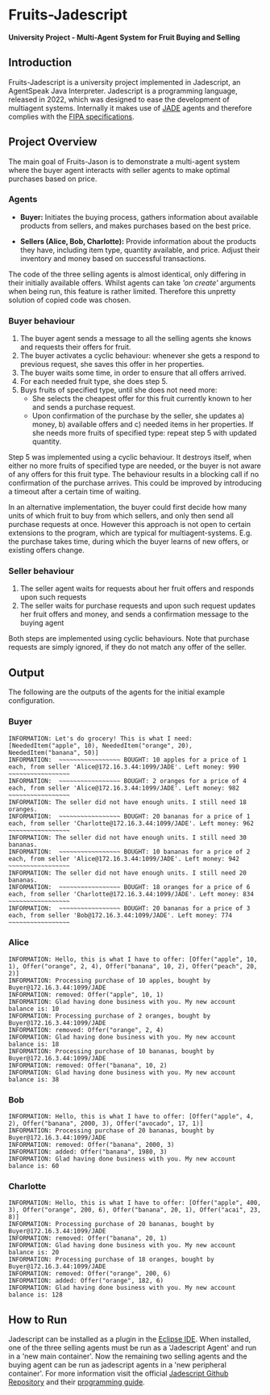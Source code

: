 # Fruits-Jadescript

**University Project - Multi-Agent System for Fruit Buying and Selling**

## Introduction

Fruits-Jadescript is a university project implemented in Jadescript, an AgentSpeak Java Interpreter. Jadescript is a programming language, released in 2022, which was designed to ease the development of multiagent systems. Internally it makes use of [JADE](https://jade.tilab.com/) agents and therefore complies with the [FIPA specifications](http://www.fipa.org/).

## Project Overview

The main goal of Fruits-Jason is to demonstrate a multi-agent system where the buyer agent interacts with seller agents to make optimal purchases based on price.

### Agents

- **Buyer:** Initiates the buying process, gathers information about available products from sellers, and makes purchases based on the best price.

- **Sellers (Alice, Bob, Charlotte):** Provide information about the products they have, including item type, quantity available, and price. Adjust their inventory and money based on successful transactions. 

The code of the three selling agents is almost identical, only differing in their initially available offers. Whilst agents can take *'on create'* arguments when being run, this feature is rather limited. Therefore this unpretty solution of copied code was chosen. 

### Buyer behaviour

1. The buyer agent sends a message to all the selling agents she knows and requests their offers for fruit.
2. The buyer activates a cyclic behaviour: whenever she gets a respond to previous request, she saves this offer in her properties.
3. The buyer waits some time, in order to ensure that all offers arrived.
4. For each needed fruit type, she does step 5.
5. Buys fruits of specified type, until she does not need more:
    - She selects the cheapest offer for this fruit currently known to her and sends a purchase request.
    - Upon confirmation of the purchase by the seller, she updates a) money, b) available offers and c) needed items in her properties. If she needs more fruits of specified type: repeat step 5 with updated quantity.

Step 5 was implemented using a cyclic behaviour. It destroys itself, when either no more fruits of specified type are needed, or the buyer is not aware of any offers for this fruit type. The behaviour results in a blocking call if no confirmation of the purchase arrives. This could be improved by introducing a timeout after a certain time of waiting. 

In an alternative implementation, the buyer could first decide how many units of which fruit to buy from which sellers, and only then send all purchase requests at once. However this approach is not open to certain extensions to the program, which are typical for multiagent-systems. E.g. the purchase takes time, during which the buyer learns of new offers, or existing offers change.

### Seller behaviour

1. The seller agent waits for requests about her fruit offers and responds upon such requests
2. The seller waits for purchase requests and upon such request updates her fruit offers and money, and sends a confirmation message to the buying agent

Both steps are implemented using cyclic behaviours. Note that purchase requests are simply ignored, if they do not match any offer of the seller.

## Output

The following are the outputs of the agents for the initial example configuration.

### Buyer

```
INFORMATION: Let's do grocery! This is what I need: [NeededItem("apple", 10), NeededItem("orange", 20), NeededItem("banana", 50)]
INFORMATION:  ~~~~~~~~~~~~~~~~~ BOUGHT: 10 apples for a price of 1 each, from seller 'Alice@172.16.3.44:1099/JADE'. Left money: 990 ~~~~~~~~~~~~~~~~~
INFORMATION:  ~~~~~~~~~~~~~~~~~ BOUGHT: 2 oranges for a price of 4 each, from seller 'Alice@172.16.3.44:1099/JADE'. Left money: 982 ~~~~~~~~~~~~~~~~~
INFORMATION: The seller did not have enough units. I still need 18 oranges.
INFORMATION:  ~~~~~~~~~~~~~~~~~ BOUGHT: 20 bananas for a price of 1 each, from seller 'Charlotte@172.16.3.44:1099/JADE'. Left money: 962 ~~~~~~~~~~~~~~~~~
INFORMATION: The seller did not have enough units. I still need 30 bananas.
INFORMATION:  ~~~~~~~~~~~~~~~~~ BOUGHT: 10 bananas for a price of 2 each, from seller 'Alice@172.16.3.44:1099/JADE'. Left money: 942 ~~~~~~~~~~~~~~~~~
INFORMATION: The seller did not have enough units. I still need 20 bananas.
INFORMATION:  ~~~~~~~~~~~~~~~~~ BOUGHT: 18 oranges for a price of 6 each, from seller 'Charlotte@172.16.3.44:1099/JADE'. Left money: 834 ~~~~~~~~~~~~~~~~~
INFORMATION:  ~~~~~~~~~~~~~~~~~ BOUGHT: 20 bananas for a price of 3 each, from seller 'Bob@172.16.3.44:1099/JADE'. Left money: 774 ~~~~~~~~~~~~~~~~~
```

### Alice

```
INFORMATION: Hello, this is what I have to offer: [Offer("apple", 10, 1), Offer("orange", 2, 4), Offer("banana", 10, 2), Offer("peach", 20, 2)]
INFORMATION: Processing purchase of 10 apples, bought by Buyer@172.16.3.44:1099/JADE
INFORMATION: removed: Offer("apple", 10, 1)
INFORMATION: Glad having done business with you. My new account balance is: 10
INFORMATION: Processing purchase of 2 oranges, bought by Buyer@172.16.3.44:1099/JADE
INFORMATION: removed: Offer("orange", 2, 4)
INFORMATION: Glad having done business with you. My new account balance is: 18
INFORMATION: Processing purchase of 10 bananas, bought by Buyer@172.16.3.44:1099/JADE
INFORMATION: removed: Offer("banana", 10, 2)
INFORMATION: Glad having done business with you. My new account balance is: 38
```

### Bob

```
INFORMATION: Hello, this is what I have to offer: [Offer("apple", 4, 2), Offer("banana", 2000, 3), Offer("avocado", 17, 1)]
INFORMATION: Processing purchase of 20 bananas, bought by Buyer@172.16.3.44:1099/JADE
INFORMATION: removed: Offer("banana", 2000, 3)
INFORMATION: added: Offer("banana", 1980, 3)
INFORMATION: Glad having done business with you. My new account balance is: 60
```

### Charlotte

```
INFORMATION: Hello, this is what I have to offer: [Offer("apple", 400, 3), Offer("orange", 200, 6), Offer("banana", 20, 1), Offer("acai", 23, 8)]
INFORMATION: Processing purchase of 20 bananas, bought by Buyer@172.16.3.44:1099/JADE
INFORMATION: removed: Offer("banana", 20, 1)
INFORMATION: Glad having done business with you. My new account balance is: 20
INFORMATION: Processing purchase of 18 oranges, bought by Buyer@172.16.3.44:1099/JADE
INFORMATION: removed: Offer("orange", 200, 6)
INFORMATION: added: Offer("orange", 182, 6)
INFORMATION: Glad having done business with you. My new account balance is: 128
```


## How to Run

Jadescript can be installed as a plugin in the [Eclipse IDE](https://www.eclipse.org/). When installed, one of the three selling agents must be run as a 'Jadescript Agent' and run in a 'new main container'. Now the remaining two selling agents and the buying agent can be run as jadescript agents in a 'new peripheral container'. For more information visit the official [Jadescript Github Repository](https://github.com/aiagents/jadescript) and their [programming guide](https://github.com/aiagents/jadescript/releases/download/v1.0.20221015/JadescriptProgrammersGuide_v1.0.20221015.pdf).
